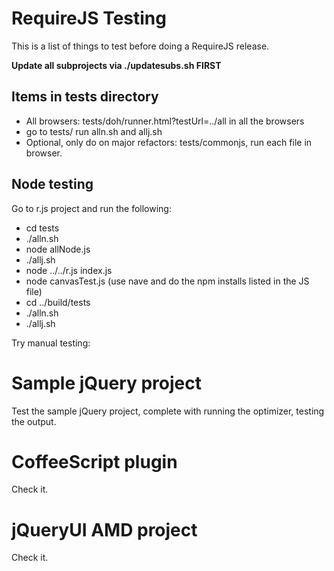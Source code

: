 # RequireJS Testing

This is a list of things to test before doing a RequireJS release.

**Update all subprojects via ./updatesubs.sh FIRST**

## Items in tests directory

* All browsers: tests/doh/runner.html?testUrl=../all in all the browsers
* go to tests/ run alln.sh and allj.sh
* Optional, only do on major refactors: tests/commonjs, run each file in browser.

## Node testing

Go to r.js project and run the following:

* cd tests
* ./alln.sh
* node allNode.js
* ./allj.sh
* node ../../r.js index.js
* node canvasTest.js (use nave and do the npm installs listed in the JS file)
* cd ../build/tests
* ./alln.sh
* ./allj.sh

Try manual testing:

# Sample jQuery project

Test the sample jQuery project, complete with running the optimizer, testing the output.

# CoffeeScript plugin

Check it.

# jQueryUI AMD project

Check it.